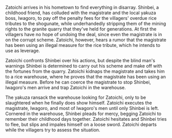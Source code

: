 <!-- Zatoichi's Conspiracy (1973) -->

Zatoichi arrives in his hometown to find everything in disarray. Shinbei, a childhood friend, has colluded with the magistrate and the local yakuza boss, Iwagoro, to pay off the penalty fees for the villagers' overdue rice tributes to the shogunate, while underhandedly stripping them of the mining rights to the granite quarry that they've held for generations. At first the villagers have no hope of undoing the deal, since even the magistrate is in on the corrupt scheme. Zatoichi, however, hears a rumor that the magistrate has been using an illegal measure for the rice tribute, which he intends to use as leverage.

Zatoichi confronts Shinbei over his actions, but despite the blind man's warnings Shinbei is determined to carry out his scheme and make off with the fortunes from the quarry. Zatoichi kidnaps the magistrate and takes him to a rice warehouse, where he proves that the magistrate has been using an illegal measure. Before he can coerce the magistrate to stop Shinbei, Iwagoro's men arrive and trap Zatoichi in the warehouse.

The yakuza ransack the warehouse looking for Zatoichi, only to be slaughtered when he finally does show himself. Zatoichi executes the magistrate, Iwagoro, and most of Iwagoro's men until only Shinbei is left. Cornered in the warehouse, Shinbei pleads for mercy, begging Zatoichi to remember their childhood days together. Zatoichi hesitates and Shinbei tries to flee, but slips and impales himself on a loose sword. Zatoichi departs while the villagers try to assess the situation.